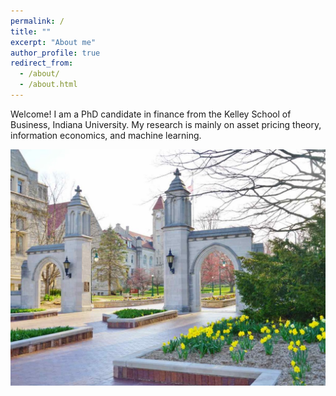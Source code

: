 ```yaml
---
permalink: /
title: ""
excerpt: "About me"
author_profile: true
redirect_from: 
  - /about/
  - /about.html
---
```



Welcome! I am a PhD candidate in finance from the Kelley School of Business, Indiana University. My research is mainly on asset pricing theory, information economics, and machine learning. 


![Drag Racing](/images/indiana-university.jpg)



                 
                 
             
                 ​
                 

                 
                 